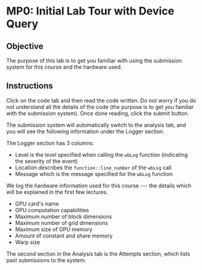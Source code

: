 MP0: Initial Lab Tour with Device Query
=======================================

Objective
---------

The purpose of this lab is to get you familiar with using the submission system
for this course and the hardware used.

Instructions
------------

Click on the code tab and then read the code written. Do not worry if you do not
understand all the details of the code (the purpose is to get you familiar with
the submission system). Once done reading, click the submit button.

The submission system will automatically switch to the analysis tab, and you
will see the following information under the Logger section.

The Logger section has 3 columns:

* Level is the level specified when calling the ```wbLog``` function (indicating
  the severity of the event)
* Location describes the ```function::line_number``` of the ```wbLog``` call
* Message which is the message specified for the ```wbLog``` function

We log the hardware information used for this course --- the details which will
be explained in the first few lectures.

* GPU card's name
* GPU computation capabilities
* Maximum number of block dimensions
* Maximum number of grid dimensions
* Maximum size of GPU memory
* Amount of constant and share memory
* Warp size

The second section in the Analysis tab is the Attempts section, which lists past
submissions to the system.
